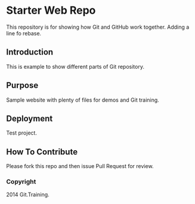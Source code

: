 # Starter Web Repo

This repository is for showing how Git and GitHub work together.
Adding a line fo rebase.

## Introduction

This is example to show different parts of Git repository.

## Purpose

Sample website with plenty of files for demos and Git training.


## Deployment
Test project.

## How To Contribute
Please fork this repo and then issue Pull Request for review.


### Copyright
2014 Git.Training.